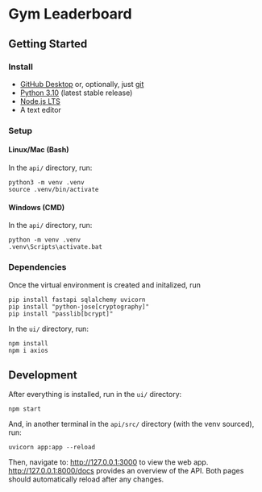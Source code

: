 
# Gym Leaderboard

<!-- GETTING STARTED -->
## Getting Started
### Install 
* [GitHub Desktop](https://desktop.github.com/) or, optionally, just [git](https://git-scm.com/downloads)
* [Python 3.10](https://www.python.org/downloads/) (latest stable release)
* [Node.js LTS](https://nodejs.org/en/download/)
* A text editor


### Setup
#### Linux/Mac (Bash)
In the `api/` directory, run:
```
python3 -m venv .venv
source .venv/bin/activate
```
#### Windows (CMD)
In the `api/` directory, run:
```
python -m venv .venv
.venv\Scripts\activate.bat
```
### Dependencies
Once the virtual environment is created and initalized, run
```
pip install fastapi sqlalchemy uvicorn
pip install "python-jose[cryptography]"
pip install "passlib[bcrypt]"
```
In the `ui/` directory, run:
```
npm install
npm i axios
```

## Development
After everything is installed, run in the `ui/` directory:
```
npm start
```
And, in another terminal in the `api/src/` directory (with the venv sourced), run:
```
uvicorn app:app --reload
```
Then, navigate to: http://127.0.0.1:3000 to view the web app.
http://127.0.0.1:8000/docs provides an overview of the API.
Both pages should automatically reload after any changes.
